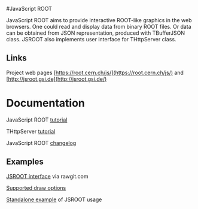 #JavaScript ROOT

JavaScript ROOT aims to provide interactive ROOT-like
graphics in the web browsers. One could read and display data
from binary ROOT files. Or data can be obtained from JSON representation,
produced with TBufferJSON class.  JSROOT also implements
user interface for THttpServer class.   

## Links

Project web pages [https://root.cern.ch/js/](https://root.cern.ch/js/) and  
[http://jsroot.gsi.de](http://jsroot.gsi.de/)

# Documentation

JavaScript ROOT [tutorial](docs/JSROOT.md) 

THttpServer [tutorial](docs/HttpServer.md)

JavaScript ROOT [changelog](changes.md)


## Examples

[JSROOT interface](http://rawgit.com/linev/jsroot/master/index.htm?path=http://jsroot.gsi.de/files/) via rawgit.com

[Supported draw options](http://rawgit.com/linev/jsroot/master/docs/drawoptions.htm)

[Standalone example](http://rawgit.com/linev/jsroot/master/docs/example.htm) of JSROOT usage
